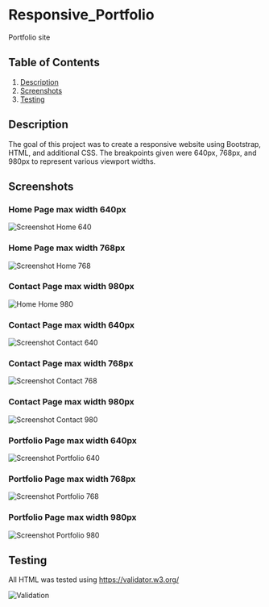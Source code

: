 # Responsive_Portfolio
Portfolio site 

## Table of Contents
1. [Description](#description)
2. [Screenshots](#screenshots)
3. [Testing](#testing)

## Description
The goal of this project was to create a responsive website using Bootstrap, HTML, and additional CSS. The breakpoints given were 640px, 768px, and 980px to represent various viewport widths. 

## Screenshots

### Home Page max width 640px

![Screenshot Home 640](https://github.com/lhooper921/Responsive_Portfolio/blob/master/Screenshots/Home640.PNG)

### Home Page max width 768px

![Screenshot Home 768](https://github.com/lhooper921/Responsive_Portfolio/blob/master/Screenshots/Home768.PNG)

### Contact Page max width 980px

![Home Home 980](https://github.com/lhooper921/Responsive_Portfolio/blob/master/Screenshots/Home980.PNG)

### Contact Page max width 640px

![Screenshot Contact 640](https://github.com/lhooper921/Responsive_Portfolio/blob/master/Screenshots/contact640.PNG)

### Contact Page max width 768px

![Screenshot Contact 768](https://github.com/lhooper921/Responsive_Portfolio/blob/master/Screenshots/contact768.PNG)

### Contact Page max width 980px

![Screenshot Contact 980](https://github.com/lhooper921/Responsive_Portfolio/blob/master/Screenshots/contact980.PNG)

### Portfolio Page max width 640px

![Screenshot Portfolio 640](https://github.com/lhooper921/Responsive_Portfolio/blob/master/Screenshots/portfolio640.PNG)

### Portfolio Page max width 768px

![Screenshot Portfolio 768](https://github.com/lhooper921/Responsive_Portfolio/blob/master/Screenshots/portfolio768.PNG)

### Portfolio Page max width 980px

![Screenshot Portfolio 980](https://github.com/lhooper921/Responsive_Portfolio/blob/master/Screenshots/portfolio980.PNG)

## Testing

All HTML was tested using https://validator.w3.org/ 

![Validation](https://github.com/lhooper921/Responsive_Portfolio/blob/master/Screenshots/Validation-index.PNG)
